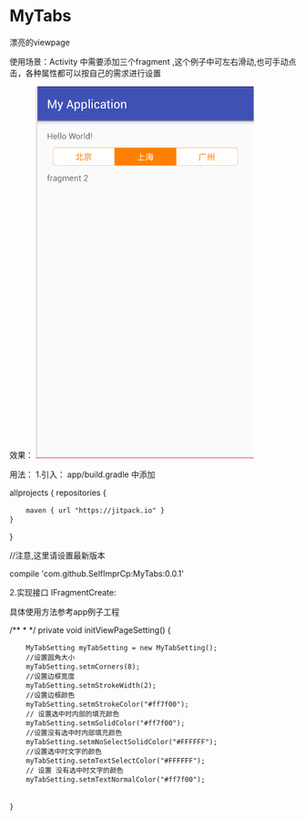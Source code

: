 # MyTabs
漂亮的viewpage

使用场景：Activity 中需要添加三个fragment ,这个例子中可左右滑动,也可手动点击，各种属性都可以按自己的需求进行设置


效果：
![image](https://github.com/SelfImprCp/MyTabs/blob/master/img/eg.png)

用法：
1.引入：
 app/build.gradle 中添加

allprojects {
    repositories {

        maven { url "https://jitpack.io" }
    }
}

//注意,这里请设置最新版本



compile 'com.github.SelfImprCp:MyTabs:0.0.1'

2.实现接口 IFragmentCreate:

具体使用方法参考app例子工程

 /**
     *
     */
    private void initViewPageSetting() {

        MyTabSetting myTabSetting = new MyTabSetting();
        //设置圆角大小
        myTabSetting.setmCorners(8);
        //设置边框宽度
        myTabSetting.setmStrokeWidth(2);
        //设置边框颜色
        myTabSetting.setmStrokeColor("#ff7f00");
        // 设置选中时内部的填充颜色
        myTabSetting.setmSolidColor("#ff7f00");
        //设置没有选中时内部填充颜色
        myTabSetting.setmNoSelectSolidColor("#FFFFFF");
        //设置选中时文字的颜色
        myTabSetting.setmTextSelectColor("#FFFFFF");
        // 设置 没有选中时文字的颜色
        myTabSetting.setmTextNormalColor("#ff7f00");


    }





